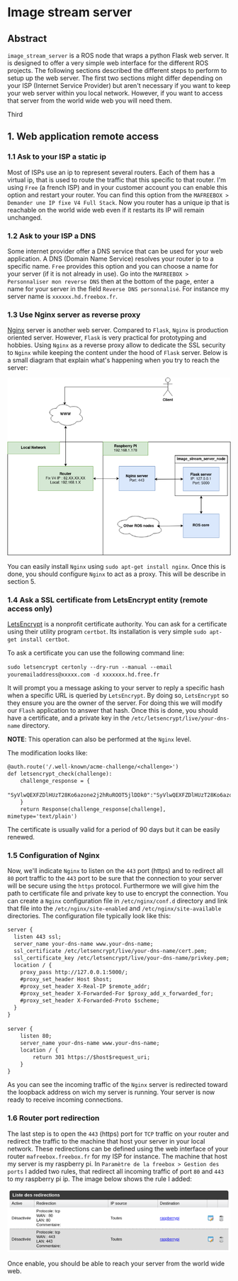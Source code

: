 # Image stream server

## Abstract

`image_stream_server` is a ROS node that wraps a python Flask web server. It is designed to offer a very simple web interface for the different ROS projects. The following sections described the different steps to perform to setup up the web server. The first two sections might differ depending on your ISP (Internet Service Provider) but aren't necessary if you want to keep your web server within you local network. However, if you want to access that server from the world wide web you will need them.

Third 

## 1. Web application remote access
### 1.1 Ask to your ISP a static ip

Most of ISPs use an ip to represent several routers. Each of them has a virtual ip, that is used to route the traffic that this specific to that router. I'm using `Free` (a french ISP) and in your customer account you can enable this option and restart your router. You can find this option from the `MAFREEBOX > Demander une IP fixe V4 Full Stack`. Now you router has a unique ip that is reachable on the world wide web even if it restarts its IP will remain unchanged.

### 1.2 Ask to your ISP a DNS

Some internet provider offer a DNS service that can be used for your web application. A DNS (Domain Name Service) resolves your router ip to a specific name. `Free`  provides this option and you can choose a name for your server (if it is not already in use). Go into the `MAFREEBOX > Personnaliser mon reverse DNS` then at the bottom of the page, enter a name for your server in the field `Reverse DNS personnalisé`. For instance my server name is `xxxxxx.hd.freebox.fr`. 

### 1.3 Use Nginx server as reverse proxy

[Nginx](https://www.nginx.com/) server is another web server. Compared to `Flask`, `Nginx` is production oriented server. However, `Flask` is very practical for prototyping and hobbies. Using `Nginx` as a reverse proxy allow to dedicate the SSL security to `Nginx` while keeping the content under the hood of `Flask` server. Below is a small diagram that explain what's happening when you try to reach the server:

![Image Stream Server Image](https://github.com/bcrobo/image_stream_server/blob/main/doc/img/image_stream_server.png)

You can easily install `Nginx` using `sudo apt-get install nginx`. Once this is done, you should configure `Nginx` to act as a proxy.
This will be describe in section 5.

### 1.4 Ask a SSL certificate from LetsEncrypt entity (remote access only)

[LetsEncrypt](https://letsencrypt.org/) is a nonprofit certificate authority. You can ask for a certificate using their utility program `certbot`. Its installation is very simple `sudo apt-get install certbot`.

To ask a certificate you can use the following command line:

`sudo letsencrypt certonly --dry-run --manual --email youremailaddress@xxxxx.com -d xxxxxxx.hd.free.fr`

It will prompt you a message asking to your server to reply a specific hash when a specific URL is queried by `LetsEncrypt`. By doing so, `LetsEncrypt` so they ensure you are the owner of the server. For doing this we will modify our `Flash` application to answer that hash.
Once this is done, you should have a certificate, and a private key in the `/etc/letsencrypt/live/your-dns-name` directory.

**NOTE**: This operation can also be performed at the `Nginx` level.

The modification looks like:
```
@auth.route('/.well-known/acme-challenge/<challenge>')
def letsencrypt_check(challenge):
    challenge_response = {
       "SyVlwQEXFZDlHUzT28Ko6azone2j2hRuROOT5jlDDk0":"SyVlwQEXFZDlHUzT28Ko6azone2j2hRuROOT5jlDDk0.CsnZA_XCWM39H5F1SjCSbq5yGPswgizWR5WLnn6aoUQ",
    }
    return Response(challenge_response[challenge], mimetype='text/plain')
```
The certificate is usually valid for a period of 90 days but it can be easily renewed.

### 1.5 Configuration of Nginx

Now, we'll indicate `Nginx` to listen on the `443` port (https) and to redirect all `80` port traffic to the `443` port to be sure that the connection to your server will be secure using the `https` protocol. Furthermore we will give him the path to certificate file and private key to use to encrypt the connection.
You can create a `Nginx` configuration file in `/etc/nginx/conf.d` directory and link that file into the `/etc/nginx/site-enabled` and `/etc/nginx/site-available` directories.
The configuration file typically look like this:

```
server {
  listen 443 ssl;
  server_name your-dns-name www.your-dns-name;
  ssl_certificate /etc/letsencrypt/live/your-dns-name/cert.pem;
  ssl_certificate_key /etc/letsencrypt/live/your-dns-name/privkey.pem;
  location / {
    proxy_pass http://127.0.0.1:5000/;
    #proxy_set_header Host $host;
    #proxy_set_header X-Real-IP $remote_addr;
    #proxy_set_header X-Forwarded-For $proxy_add_x_forwarded_for;
    #proxy_set_header X-Forwarded-Proto $scheme;
  }
}

server {
    listen 80;
    server_name your-dns-name www.your-dns-name;
    location / {
        return 301 https://$host$request_uri;
    }
}

```
As you can see the incoming traffic of the `Nginx` server is redirected toward the loopback address on wich my server is running.
Your server is now ready to receive incoming connections.

### 1.6 Router port redirection

The last step is to open the `443` (https) port for `TCP` traffic on your router and redirect the traffic to the machine that host your server in your local network. These redirections can be defined using the web interface of your router `mafreebox.freebox.fr` for my ISP for instance. The machine that host my server is my raspberry pi. In `Paramètre de la freebox > Gestion des ports` I added two rules, that redirect all incoming traffic of port `80` and `443` to my raspberry pi ip. The image below shows the rule I added:

![Port Redirection](https://github.com/bcrobo/image_stream_server/blob/main/doc/img/port_redirection.png)

Once enable, you should be able to reach your server from the world wide web.


